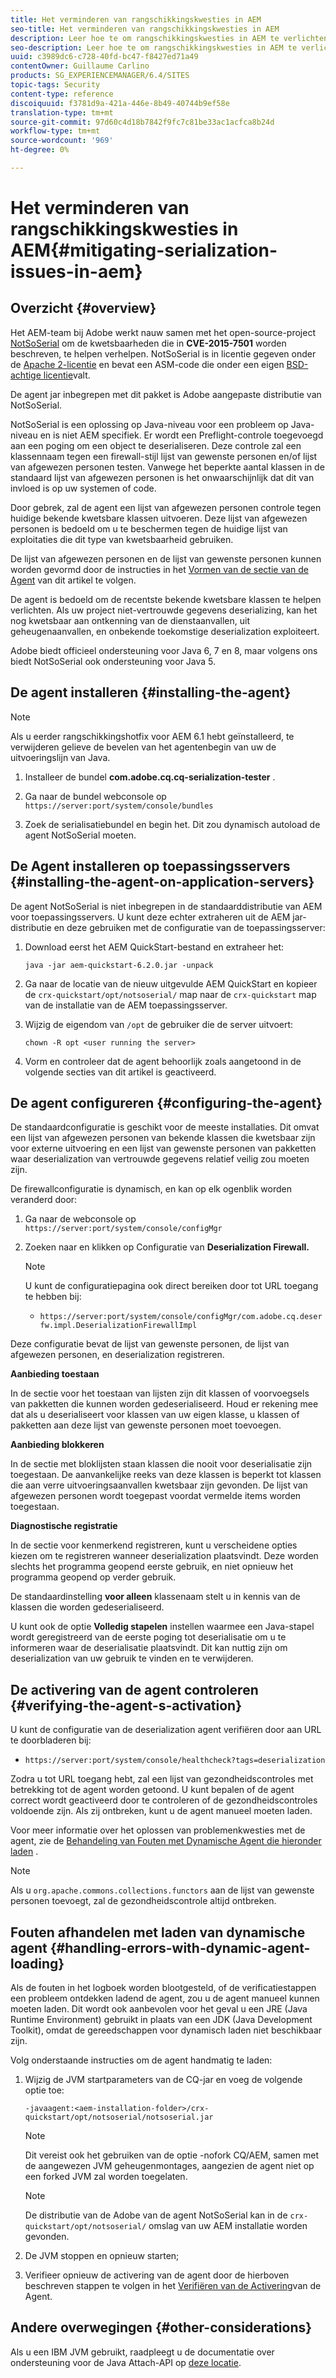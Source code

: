 ```yaml
---
title: Het verminderen van rangschikkingskwesties in AEM
seo-title: Het verminderen van rangschikkingskwesties in AEM
description: Leer hoe te om rangschikkingskwesties in AEM te verlichten.
seo-description: Leer hoe te om rangschikkingskwesties in AEM te verlichten.
uuid: c3989dc6-c728-40fd-bc47-f8427ed71a49
contentOwner: Guillaume Carlino
products: SG_EXPERIENCEMANAGER/6.4/SITES
topic-tags: Security
content-type: reference
discoiquuid: f3781d9a-421a-446e-8b49-40744b9ef58e
translation-type: tm+mt
source-git-commit: 97d60c4d18b7842f9fc7c81be33ac1acfca8b24d
workflow-type: tm+mt
source-wordcount: '969'
ht-degree: 0%

---
```



# Het verminderen van rangschikkingskwesties in AEM{#mitigating-serialization-issues-in-aem}

## Overzicht {#overview}

Het AEM-team bij Adobe werkt nauw samen met het open-source-project [NotSoSerial](https://github.com/kantega/notsoserial) om de kwetsbaarheden die in **CVE-2015-7501** worden beschreven, te helpen verhelpen. NotSoSerial is in licentie gegeven onder de [Apache 2-licentie](https://www.apache.org/licenses/LICENSE-2.0) en bevat een ASM-code die onder een eigen [BSD-achtige licentie](https://asm.ow2.org/license.html)valt.

De agent jar inbegrepen met dit pakket is Adobe aangepaste distributie van NotSoSerial.

NotSoSerial is een oplossing op Java-niveau voor een probleem op Java-niveau en is niet AEM specifiek. Er wordt een Preflight-controle toegevoegd aan een poging om een object te deserialiseren. Deze controle zal een klassennaam tegen een firewall-stijl lijst van gewenste personen en/of lijst van afgewezen personen testen. Vanwege het beperkte aantal klassen in de standaard lijst van afgewezen personen is het onwaarschijnlijk dat dit van invloed is op uw systemen of code.

Door gebrek, zal de agent een lijst van afgewezen personen controle tegen huidige bekende kwetsbare klassen uitvoeren. Deze lijst van afgewezen personen is bedoeld om u te beschermen tegen de huidige lijst van exploitaties die dit type van kwetsbaarheid gebruiken.

De lijst van afgewezen personen en de lijst van gewenste personen kunnen worden gevormd door de instructies in het [Vormen van de sectie van de Agent](/help/sites-administering/mitigating-serialization-issues.md#configuring-the-agent) van dit artikel te volgen.

De agent is bedoeld om de recentste bekende kwetsbare klassen te helpen verlichten. Als uw project niet-vertrouwde gegevens deserializing, kan het nog kwetsbaar aan ontkenning van de dienstaanvallen, uit geheugenaanvallen, en onbekende toekomstige deserialization exploiteert.

Adobe biedt officieel ondersteuning voor Java 6, 7 en 8, maar volgens ons biedt NotSoSerial ook ondersteuning voor Java 5.

## De agent installeren {#installing-the-agent}

>[!NOTE]
>
>Als u eerder rangschikkingshotfix voor AEM 6.1 hebt geïnstalleerd, te verwijderen gelieve de bevelen van het agentenbegin van uw de uitvoeringslijn van Java.

1. Installeer de bundel **com.adobe.cq.cq-serialization-tester** .

1. Ga naar de bundel webconsole op `https://server:port/system/console/bundles`
1. Zoek de serialisatiebundel en begin het. Dit zou dynamisch autoload de agent NotSoSerial moeten.

## De Agent installeren op toepassingsservers {#installing-the-agent-on-application-servers}

De agent NotSoSerial is niet inbegrepen in de standaarddistributie van AEM voor toepassingsservers. U kunt deze echter extraheren uit de AEM jar-distributie en deze gebruiken met de configuratie van de toepassingsserver:

1. Download eerst het AEM QuickStart-bestand en extraheer het:

   ```shell
   java -jar aem-quickstart-6.2.0.jar -unpack
   ```

1. Ga naar de locatie van de nieuw uitgevulde AEM QuickStart en kopieer de `crx-quickstart/opt/notsoserial/` map naar de `crx-quickstart` map van de installatie van de AEM toepassingsserver.

1. Wijzig de eigendom van `/opt` de gebruiker die de server uitvoert:

   ```shell
   chown -R opt <user running the server>
   ```

1. Vorm en controleer dat de agent behoorlijk zoals aangetoond in de volgende secties van dit artikel is geactiveerd.

## De agent configureren {#configuring-the-agent}

De standaardconfiguratie is geschikt voor de meeste installaties. Dit omvat een lijst van afgewezen personen van bekende klassen die kwetsbaar zijn voor externe uitvoering en een lijst van gewenste personen van pakketten waar deserialization van vertrouwde gegevens relatief veilig zou moeten zijn.

De firewallconfiguratie is dynamisch, en kan op elk ogenblik worden veranderd door:

1. Ga naar de webconsole op `https://server:port/system/console/configMgr`
1. Zoeken naar en klikken op Configuratie van **Deserialization Firewall.**

   >[!NOTE]
   >
   >U kunt de configuratiepagina ook direct bereiken door tot URL toegang te hebben bij:
   >
   >* `https://server:port/system/console/configMgr/com.adobe.cq.deserfw.impl.DeserializationFirewallImpl`


Deze configuratie bevat de lijst van gewenste personen, de lijst van afgewezen personen, en deserialization registreren.

**Aanbieding toestaan**

In de sectie voor het toestaan van lijsten zijn dit klassen of voorvoegsels van pakketten die kunnen worden gedeserialiseerd. Houd er rekening mee dat als u deserialiseert voor klassen van uw eigen klasse, u klassen of pakketten aan deze lijst van gewenste personen moet toevoegen.

**Aanbieding blokkeren**

In de sectie met bloklijsten staan klassen die nooit voor deserialisatie zijn toegestaan. De aanvankelijke reeks van deze klassen is beperkt tot klassen die aan verre uitvoeringsaanvallen kwetsbaar zijn gevonden. De lijst van afgewezen personen wordt toegepast voordat vermelde items worden toegestaan.

**Diagnostische registratie**

In de sectie voor kenmerkend registreren, kunt u verscheidene opties kiezen om te registreren wanneer deserialization plaatsvindt. Deze worden slechts het programma geopend eerste gebruik, en niet opnieuw het programma geopend op verder gebruik.

De standaardinstelling **voor alleen** klassenaam stelt u in kennis van de klassen die worden gedeserialiseerd.

U kunt ook de optie **Volledig stapelen** instellen waarmee een Java-stapel wordt geregistreerd van de eerste poging tot deserialisatie om u te informeren waar de deserialisatie plaatsvindt. Dit kan nuttig zijn om deserialization van uw gebruik te vinden en te verwijderen.

## De activering van de agent controleren {#verifying-the-agent-s-activation}

U kunt de configuratie van de deserialization agent verifiëren door aan URL te doorbladeren bij:

* `https://server:port/system/console/healthcheck?tags=deserialization`

Zodra u tot URL toegang hebt, zal een lijst van gezondheidscontroles met betrekking tot de agent worden getoond. U kunt bepalen of de agent correct wordt geactiveerd door te controleren of de gezondheidscontroles voldoende zijn. Als zij ontbreken, kunt u de agent manueel moeten laden.

Voor meer informatie over het oplossen van problemenkwesties met de agent, zie de [Behandeling van Fouten met Dynamische Agent die hieronder laden](#handling-errors-with-dynamic-agent-loading) .

>[!NOTE]
>
>Als u `org.apache.commons.collections.functors` aan de lijst van gewenste personen toevoegt, zal de gezondheidscontrole altijd ontbreken.

## Fouten afhandelen met laden van dynamische agent {#handling-errors-with-dynamic-agent-loading}

Als de fouten in het logboek worden blootgesteld, of de verificatiestappen een probleem ontdekken ladend de agent, zou u de agent manueel kunnen moeten laden. Dit wordt ook aanbevolen voor het geval u een JRE (Java Runtime Environment) gebruikt in plaats van een JDK (Java Development Toolkit), omdat de gereedschappen voor dynamisch laden niet beschikbaar zijn.

Volg onderstaande instructies om de agent handmatig te laden:

1. Wijzig de JVM startparameters van de CQ-jar en voeg de volgende optie toe:

   ```shell
   -javaagent:<aem-installation-folder>/crx-quickstart/opt/notsoserial/notsoserial.jar
   ```

   >[!NOTE]
   >
   >Dit vereist ook het gebruiken van de optie -nofork CQ/AEM, samen met de aangewezen JVM geheugenmontages, aangezien de agent niet op een forked JVM zal worden toegelaten.

   >[!NOTE]
   >
   >De distributie van de Adobe van de agent NotSoSerial kan in de `crx-quickstart/opt/notsoserial/` omslag van uw AEM installatie worden gevonden.

1. De JVM stoppen en opnieuw starten;

1. Verifieer opnieuw de activering van de agent door de hierboven beschreven stappen te volgen in het [Verifiëren van de Activering](/help/sites-administering/mitigating-serialization-issues.md#verifying-the-agent-s-activation)van de Agent.

## Andere overwegingen {#other-considerations}

Als u een IBM JVM gebruikt, raadpleegt u de documentatie over ondersteuning voor de Java Attach-API op [deze locatie](https://www.ibm.com/support/knowledgecenter/SSSTCZ_2.0.0/com.ibm.rt.doc.20/user/attachapi.html).

